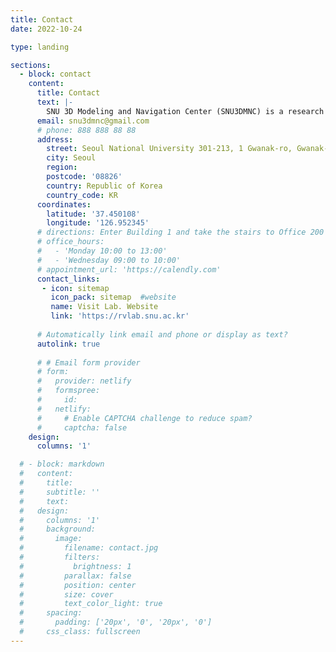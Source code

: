 ```yaml
---
title: Contact
date: 2022-10-24

type: landing

sections:
  - block: contact
    content:
      title: Contact
      text: |-
        SNU 3D Modeling and Navigation Center (SNU3DMNC) is a research center at Seoul National University, maintained by the Robot Vision Lab. We are dedicated to advancing the field of 3D modeling and navigation through innovative research and development. If you have any inquiries or would like to collaborate, please feel free to reach out to us.
      email: snu3dmnc@gmail.com
      # phone: 888 888 88 88
      address:
        street: Seoul National University 301-213, 1 Gwanak-ro, Gwanak-gu
        city: Seoul
        region: 
        postcode: '08826'
        country: Republic of Korea
        country_code: KR
      coordinates:
        latitude: '37.450108'
        longitude: '126.952345'
      # directions: Enter Building 1 and take the stairs to Office 200 on Floor 2
      # office_hours:
      #   - 'Monday 10:00 to 13:00'
      #   - 'Wednesday 09:00 to 10:00'
      # appointment_url: 'https://calendly.com'
      contact_links:
       - icon: sitemap
         icon_pack: sitemap  #website
         name: Visit Lab. Website
         link: 'https://rvlab.snu.ac.kr'
    
      # Automatically link email and phone or display as text?
      autolink: true
    
      # # Email form provider
      # form:
      #   provider: netlify
      #   formspree:
      #     id:
      #   netlify:
      #     # Enable CAPTCHA challenge to reduce spam?
      #     captcha: false
    design:
      columns: '1'

  # - block: markdown
  #   content:
  #     title:
  #     subtitle: ''
  #     text:
  #   design:
  #     columns: '1'
  #     background:
  #       image: 
  #         filename: contact.jpg
  #         filters:
  #           brightness: 1
  #         parallax: false
  #         position: center
  #         size: cover
  #         text_color_light: true
  #     spacing:
  #       padding: ['20px', '0', '20px', '0']
  #     css_class: fullscreen
---
```

